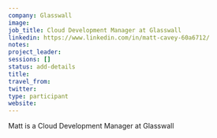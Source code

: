 ```yaml
---
company: Glasswall
image: 
job_title: Cloud Development Manager at Glasswall
linkedin: https://www.linkedin.com/in/matt-cavey-60a6712/
notes: 
project_leader: 
sessions: []
status: add-details
title: 
travel_from: 
twitter: 
type: participant
website: 
---
```

Matt is a Cloud Development Manager at Glasswall
